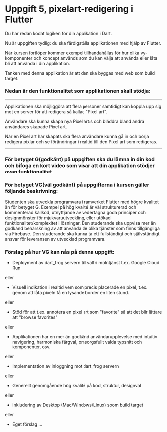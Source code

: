 # Uppgift 5, pixelart-redigering i Flutter

Du har redan kodat logiken för din applikation i Dart.

Nu är uppgiften tydlig: du ska färdigställa applikationen med hjälp av Flutter.

När kursen fortlöper kommer exempel tillhandahållas för hur olika vy-komponenter och koncept används som du kan välja att använda eller låta bli att använda i din applikation.

Tanken med denna applikation är att den ska byggas med web som build target.

### Nedan är den funktionalitet som applikationen skall stödja:

---

Applikationen ska möjliggöra att flera personer samtidigt kan koppla upp sig mot en server för att redigera så kallad "Pixel art". 

Användare ska kunna skapa nya Pixel art:s och bläddra bland andra användares skapade Pixel art.

När en Pixel art har skapats ska flera användare kunna gå in och börja redigera pixlar och se förändringar i realtid till den Pixel art som redigeras.

---

### **För betyget G(godkänt) på uppgiften ska du lämna in din kod och bifoga en kort video som visar att din applikation stödjer ovan funktionalitet.**

### **För betyget VG(väl godkänt) på uppgifterna i kursen gäller följande beskrivning:**
Studenten ska utveckla programvara i ramverket Flutter med högre kvalitet än för betyget G. Exempel på hög kvalité är väl strukturerad och kommenterad källkod, utnyttjande av vedertagna goda principer och designmönster för mjukvaruutveckling, eller utökad funktionalitet/komplexitet i lösningar. Den studerande ska uppvisa mer än godkänd behärskning av att använda de olika tjänster som finns tillgängliga via Firebase. Den studerande ska kunna ta ett fullständigt och självständigt ansvar för leveransen av utvecklad programvara.

### **Förslag på hur VG kan nås på denna uppgift:**

- Deployment av dart_frog servern till valfri molntjänst t.ex. Google Cloud Run

eller

- Visuell indikation i realtid vem som precis placerade en pixel, t.ex. genom att låta pixeln få en lysande border en liten stund.

eller

- Stöd för att t.ex. annotera en pixel art som "favorite" så att det blir lättare att "browse favorites"

eller

* Applikationen har en mer än godkänd användarupplevelse med intuitiv navigering, harmoniska färgval, omsorgsfullt valda typsnitt och komponenter, osv.

eller

* Implementation av inloggning mot dart_frog servern

eller

* Generellt genomgående hög kvalité på kod, struktur, designval

eller

* inkludering av Desktop (Mac/Windows/Linux) soom build target

eller

* Eget förslag ...
